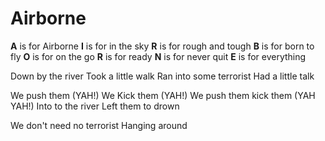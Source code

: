 # Airborne

**A** is for Airborne
**I** is for in the sky
**R** is for rough and tough
**B** is for born to fly
**O** is for on the go
**R** is for ready
**N** is for never quit
**E** is for everything

Down by the river
Took a little walk
Ran into some terrorist
Had a little talk

We push them (YAH!)
We Kick them (YAH!)
We push them kick them (YAH YAH!)
Into to the river
Left them to drown

We don't need no terrorist
Hanging around
